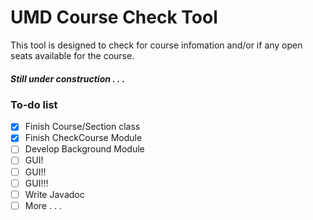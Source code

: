 # UMD Course Check Tool
This tool is designed to check for course infomation and/or if any open seats available for the course.

##### Still under construction . . .

### To-do list
- [x] Finish Course/Section class
- [x] Finish CheckCourse Module
- [ ] Develop Background Module
- [ ] GUI!
- [ ] GUI!!
- [ ] GUI!!!
- [ ] Write Javadoc
- [ ] More . . .
